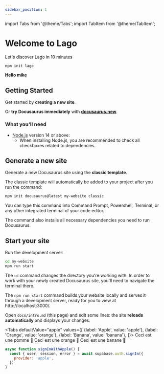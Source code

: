 ```yaml
---
sidebar_position: 1
---
```


import Tabs from '@theme/Tabs';
import TabItem from '@theme/TabItem';


# Welcome to Lago

Let's discover Lago in 10 minutes
```bash
npm init lago
```

**Hello mike**



## Getting Started

Get started by **creating a new site**.

Or **try Docusaurus immediately** with **[docusaurus.new](https://docusaurus.new)**.

### What you'll need

- [Node.js](https://nodejs.org/en/download/) version 14 or above:
  - When installing Node.js, you are recommended to check all checkboxes related to dependencies.

## Generate a new site

Generate a new Docusaurus site using the **classic template**.

The classic template will automatically be added to your project after you run the command:

```bash
npm init docusaurus@latest my-website classic
```

You can type this command into Command Prompt, Powershell, Terminal, or any other integrated terminal of your code editor.

The command also installs all necessary dependencies you need to run Docusaurus.

## Start your site

Run the development server:

```bash
cd my-website
npm run start
```

The `cd` command changes the directory you're working with. In order to work with your newly created Docusaurus site, you'll need to navigate the terminal there.

The `npm run start` command builds your website locally and serves it through a development server, ready for you to view at http://localhost:3000/.

Open `docs/intro.md` (this page) and edit some lines: the site **reloads automatically** and displays your changes.

<Tabs
  defaultValue="apple"
  values={[
    {label: 'Apple', value: 'apple'},
    {label: 'Orange', value: 'orange'},
    {label: 'Banana', value: 'banana'},
  ]}>
  <TabItem value="apple">Ceci est une pomme 🍎</TabItem>
  <TabItem value="orange">Ceci est une orange 🍊</TabItem>
  <TabItem value="banana">Ceci est une banane 🍌</TabItem>
</Tabs>

```js
async function signInWithApple() {
  const { user, session, error } = await supabase.auth.signIn({
    provider: 'apple',
  })
}
```